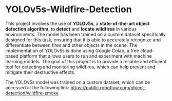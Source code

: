 # YOLOv5s-Wildfire-Detection

This project involves the use of **YOLOv5s**, a **state-of-the-art object detection algorithm**, to **detect** and **locate** **wildfires** in various environments. The model has been trained on a custom dataset specifically designed for this task, ensuring that it is able to accurately recognize and differentiate between fires and other objects in the scene. The implementation of YOLOv5s is done using Google Colab, a free cloud-based platform that allows users to run and experiment with machine learning models. The goal of this project is to provide a reliable and efficient tool for detecting and monitoring wildfires, which can help prevent and mitigate their destructive effects.

The YOLOv5s model was trained on a custom dataset, which can be accessed at the following link: <https://public.roboflow.com/object-detection/wildfire-smoke>
